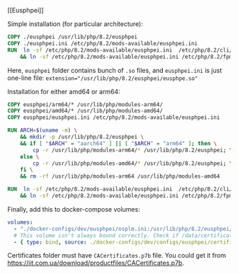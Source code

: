 [[Eusphpei]]

Simple installation (for particular architecture):
```Dockerfile
COPY ./eusphpei /usr/lib/php/8.2/eusphpei
COPY ./eusphpei.ini /etc/php/8.2/mods-available/eusphpei.ini
RUN  ln -sf /etc/php/8.2/mods-available/eusphpei.ini  /etc/php/8.2/cli/conf.d/20-eusphpei.ini \
    && ln -sf /etc/php/8.2/mods-available/eusphpei.ini /etc/php/8.2/fpm/conf.d/20-eusphpei.ini \
```

Here, `eusphpei` folder contains bunch of `.so` files, and `eusphpei.ini` is just one-line file: `extension="/usr/lib/php/8.2/eusphpei/eusphpe.so"`

Installation for either amd64 or arm64:

```Dockerfile
COPY eusphpei/arm64/* /usr/lib/php/modules-arm64/
COPY eusphpei/amd64/* /usr/lib/php/modules-amd64/
COPY eusphpei/eusphpei.ini /etc/php/8.2/mods-available/eusphpei.ini

RUN ARCH=$(uname -m) \
    && mkdir -p /usr/lib/php/8.2/eusphpei \
    && if [ "$ARCH" = "aarch64" ] || [ "$ARCH" = "arm64" ]; then \
        cp -r /usr/lib/php/modules-arm64/* /usr/lib/php/8.2/eusphpei; \
    else \
        cp -r /usr/lib/php/modules-amd64/* /usr/lib/php/8.2/eusphpei; \
    fi \
    && rm -rf /usr/lib/php/modules-arm64 /usr/lib/php/modules-amd64

RUN  ln -sf /etc/php/8.2/mods-available/eusphpei.ini  /etc/php/8.2/cli/conf.d/20-eusphpei.ini \
    && ln -sf /etc/php/8.2/mods-available/eusphpei.ini /etc/php/8.2/fpm/conf.d/20-eusphpei.ini
```

Finally, add this to docker-compose volumes:

```yaml
volumes:
  - "./docker-configs/dev/eusphpei/osplm.ini:/usr/lib/php/8.2/eusphpei/osplm.ini"
  # This volume isn't always bound correctly. Check if /data/certificates has correct certs
  - { type: bind, source: ./docker-configs/dev/configs/eusphpei/certificates/, target: /data/certificates/ }
```

Certificates folder must have `CACertificates.p7b` file. You could get it from https://iit.com.ua/download/productfiles/CACertificates.p7b.
